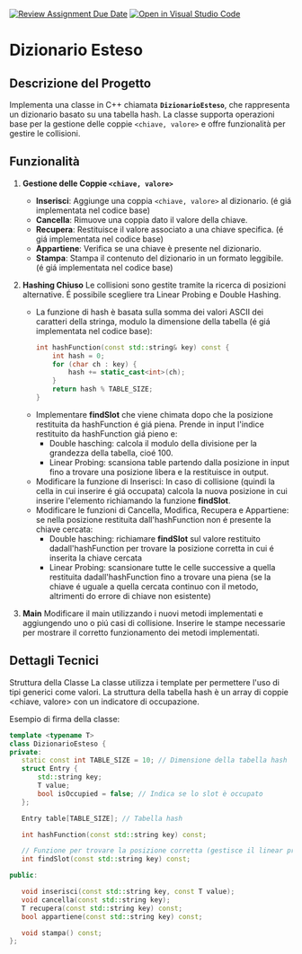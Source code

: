 [![Review Assignment Due Date](https://classroom.github.com/assets/deadline-readme-button-22041afd0340ce965d47ae6ef1cefeee28c7c493a6346c4f15d667ab976d596c.svg)](https://classroom.github.com/a/4-uGPtLY)
[![Open in Visual Studio Code](https://classroom.github.com/assets/open-in-vscode-2e0aaae1b6195c2367325f4f02e2d04e9abb55f0b24a779b69b11b9e10269abc.svg)](https://classroom.github.com/online_ide?assignment_repo_id=17459275&assignment_repo_type=AssignmentRepo)
# Dizionario Esteso

## Descrizione del Progetto

Implementa una classe in C++ chiamata **`DizionarioEsteso`**, che rappresenta un dizionario basato su una tabella hash. La classe supporta operazioni base per la gestione delle coppie `<chiave, valore>` e offre funzionalità per gestire le collisioni.

## Funzionalità

1. **Gestione delle Coppie `<chiave, valore>`**
   - **Inserisci**: Aggiunge una coppia `<chiave, valore>` al dizionario. (é giá implementata nel codice base)
   - **Cancella**: Rimuove una coppia dato il valore della chiave. 
   - **Recupera**: Restituisce il valore associato a una chiave specifica. (é giá implementata nel codice base)
   - **Appartiene**: Verifica se una chiave è presente nel dizionario.
   - **Stampa**: Stampa il contenuto del dizionario in un formato leggibile. (é giá implementata nel codice base)

2. **Hashing Chiuso** 
  Le collisioni sono gestite tramite la ricerca di posizioni alternative. É possibile scegliere tra Linear Probing e Double Hashing.
   - La funzione di hash è basata sulla somma dei valori ASCII dei caratteri della stringa, modulo la dimensione della tabella (é giá implementata nel codice base):
     ```cpp
     int hashFunction(const std::string& key) const {
         int hash = 0;
         for (char ch : key) {
             hash += static_cast<int>(ch);
         }
         return hash % TABLE_SIZE;
     }
     ```
   -  Implementare **findSlot** che viene chimata dopo che la posizione restituita da hashFunction é giá piena. Prende in input l'indice restituito da hashFunction giá pieno e:
         - Double hasching: calcola il modulo della divisione per la grandezza della tabella, cioé 100.
         - Linear Probing: scansiona table partendo dalla posizione in input fino a trovare una posizione libera e la restituisce in output.
    -  Modificare la funzione di Inserisci: In caso di collisione (quindi la cella in cui inserire é giá occupata) calcola la nuova posizione in cui inserire l'elemento richiamando la funzione **findSlot**.
    -  Modificare le funzioni di Cancella, Modifica, Recupera e Appartiene: se nella posizione restituita dall'hashFunction non é presente la chiave cercata:
         - Double hasching: richiamare **findSlot** sul valore restituito dadall'hashFunction per trovare la posizione corretta in cui é inserita la chiave cercata
         - Linear Probing: scansionare tutte le celle successive a quella restituita dadall'hashFunction fino a trovare una piena (se la chiave é uguale a quella cercata continuo con il metodo, altrimenti do errore di chiave non esistente)
     
3. **Main**
   Modificare il main utilizzando i nuovi metodi implementati e aggiungendo uno o piú casi di collisione. Inserire le stampe necessarie per mostrare il corretto funzionamento dei metodi implementati.

## Dettagli Tecnici

Struttura della Classe
La classe utilizza i template per permettere l'uso di tipi generici come valori. La struttura della tabella hash è un array di coppie <chiave, valore> con un indicatore di occupazione.

Esempio di firma della classe:

 ```cpp
template <typename T>
class DizionarioEsteso {
private:
    static const int TABLE_SIZE = 10; // Dimensione della tabella hash
    struct Entry {
        std::string key;
        T value;
        bool isOccupied = false; // Indica se lo slot è occupato
    };

    Entry table[TABLE_SIZE]; // Tabella hash

    int hashFunction(const std::string key) const;

    // Funzione per trovare la posizione corretta (gestisce il linear probing o quadratic probing o double hashing)
    int findSlot(const std::string key) const;

public:

    void inserisci(const std::string key, const T value);
    void cancella(const std::string key);
    T recupera(const std::string key) const;
    bool appartiene(const std::string key) const;

    void stampa() const;
};
 ```
